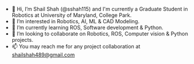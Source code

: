 - 👋 Hi, I’m Shail Shah (@sshah115) and I'm currently a Graduate Student in Robotics at University of Maryland, College Park.
- 👀 I’m interested in Robotics, AI, ML & CAD Modeling.
- 🌱 I’m currently learning ROS, Software development & Python.
- 💞️ I’m looking to collaborate on Robotics, ROS, Computer vision & Python projects.
- 📫 You may reach me for any project collaboration at shailshah489@gmail.com

<!---
sshah115/sshah115 is a ✨ special ✨ repository because its `README.md` (this file) appears on your GitHub profile.
You can click the Preview link to take a look at your changes.
--->

